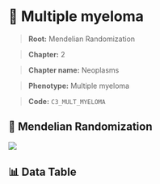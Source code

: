 # 🧪 Multiple myeloma

> **Root:** Mendelian Randomization

> **Chapter:** 2  

> **Chapter name:** Neoplasms

> **Phenotype:** Multiple myeloma  

> **Code:** `C3_MULT_MYELOMA`

## 🧬 Mendelian Randomization  

<img src="/MR/Figures/Forward/C3_MULT_MYELOMA.png"/>

## 📊 Data Table

<CsvTableMRF src="/public/MR/Data/Forward/C3_MULT_MYELOMA.csv"/>
